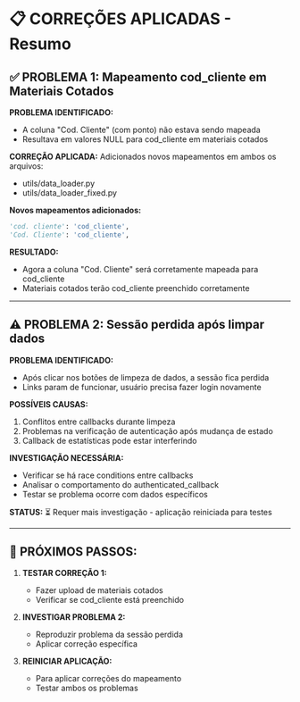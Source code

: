 📋 CORREÇÕES APLICADAS - Resumo
================================

## ✅ PROBLEMA 1: Mapeamento cod_cliente em Materiais Cotados

**PROBLEMA IDENTIFICADO:**
- A coluna "Cod. Cliente" (com ponto) não estava sendo mapeada
- Resultava em valores NULL para cod_cliente em materiais cotados

**CORREÇÃO APLICADA:**
Adicionados novos mapeamentos em ambos os arquivos:
- utils/data_loader.py  
- utils/data_loader_fixed.py

**Novos mapeamentos adicionados:**
```python
'cod. cliente': 'cod_cliente',
'Cod. Cliente': 'cod_cliente',
```

**RESULTADO:**
- Agora a coluna "Cod. Cliente" será corretamente mapeada para cod_cliente
- Materiais cotados terão cod_cliente preenchido corretamente

---

## ⚠️ PROBLEMA 2: Sessão perdida após limpar dados

**PROBLEMA IDENTIFICADO:**
- Após clicar nos botões de limpeza de dados, a sessão fica perdida
- Links param de funcionar, usuário precisa fazer login novamente

**POSSÍVEIS CAUSAS:**
1. Conflitos entre callbacks durante limpeza
2. Problemas na verificação de autenticação após mudança de estado
3. Callback de estatísticas pode estar interferindo

**INVESTIGAÇÃO NECESSÁRIA:**
- Verificar se há race conditions entre callbacks
- Analisar o comportamento do authenticated_callback
- Testar se problema ocorre com dados específicos

**STATUS:** ⏳ Requer mais investigação - aplicação reiniciada para testes

---

## 🚀 PRÓXIMOS PASSOS:

1. **TESTAR CORREÇÃO 1:**
   - Fazer upload de materiais cotados
   - Verificar se cod_cliente está preenchido

2. **INVESTIGAR PROBLEMA 2:**
   - Reproduzir problema da sessão perdida
   - Aplicar correção específica

3. **REINICIAR APLICAÇÃO:**
   - Para aplicar correções do mapeamento
   - Testar ambos os problemas
